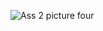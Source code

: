 ![Ass 2 picture four](https://github.com/user-attachments/assets/d4de7982-c1f1-4b3e-b81e-a8a4b61e0f34)
